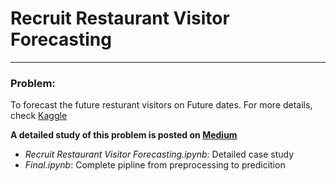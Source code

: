 # Recruit Restaurant Visitor Forecasting
---

### Problem:

To forecast the future resturant visitors on Future dates. For more details, check [Kaggle](https://www.kaggle.com/c/recruit-restaurant-visitor-forecasting)


**A detailed study of this problem is posted on [Medium](https://sanjay-c.medium.com/recruit-restaurant-visitor-forecasting-a704cd5432c8)**


* *Recruit Restaurant Visitor Forecasting.ipynb*: Detailed case study
* *Final.ipynb*: Complete pipline from preprocessing to predicition


